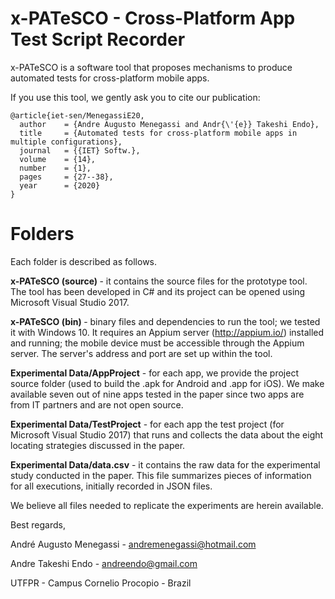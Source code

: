 # x-PATeSCO - Cross-Platform App Test Script Recorder

x-PATeSCO is a software tool that proposes mechanisms to produce automated tests for cross-platform mobile apps. 

If you use this tool, we gently ask you to cite our publication:
```
@article{iet-sen/MenegassiE20,
  author    = {Andre Augusto Menegassi and Andr{\'{e}} Takeshi Endo},
  title     = {Automated tests for cross-platform mobile apps in multiple configurations},
  journal   = {{IET} Softw.},
  volume    = {14},
  number    = {1},
  pages     = {27--38},
  year      = {2020}
}
```

<h1>Folders</h1>

Each folder is described as follows. 

<b>x-PATeSCO (source) </b>- it contains the source files for the prototype tool. The tool has been developed in C# and its project can be opened using Microsoft Visual Studio 2017.

<b>x-PATeSCO (bin) </b> - binary files and dependencies to run the tool; we tested it with Windows 10. It requires an Appium server (http://appium.io/) installed and running; the mobile device must be accessible through the Appium server. The server's address and port are set up within the tool. 

<b>Experimental Data/AppProject</b> - for each app, we provide the project source folder (used to build the .apk for Android and .app for iOS). We make available seven out of nine apps tested in the paper since two apps are from IT partners and are not open source. 
 
<b>Experimental Data/TestProject</b> - for each app the test project (for Microsoft Visual Studio 2017) that runs and collects the data about the eight locating strategies discussed in the paper. 

<b>Experimental Data/data.csv</b> - it contains the raw data for the experimental study conducted in the paper. This file summarizes pieces of information for all executions, initially recorded in JSON files.

We believe all files needed to replicate the experiments are herein available. 

Best regards,

André Augusto Menegassi - andremenegassi@hotmail.com 

Andre Takeshi Endo - andreendo@gmail.com

UTFPR - Campus Cornelio Procopio - Brazil
